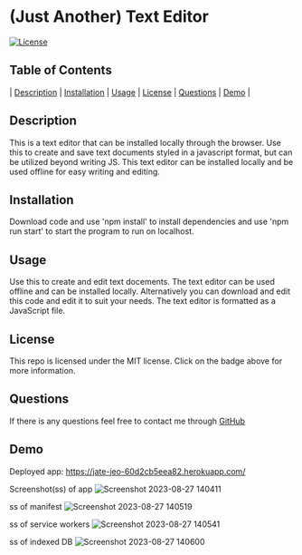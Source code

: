 # (Just Another) Text Editor

[![License](https://img.shields.io/badge/License-MIT-blueviolet.svg)](https://opensource.org/licenses/MIT)

## Table of Contents

| [Description](#description) | [Installation](#installation) | [Usage](#usage) | [License](#license) | [Questions](#questions) | [Demo](#demo) |

## Description

This is a text editor that can be installed locally through the browser. Use this to create and save text documents styled in a javascript format, but can be utilized beyond writing JS. This text editor can be installed locally and be used offline for easy writing and editing.

## Installation

Download code and use 'npm install' to install dependencies and use 'npm run start' to start the program to run on localhost.

## Usage

Use this to create and edit text docements. The text editor can be used offline and can be installed locally. Alternatively you can download and edit this code and edit it to suit your needs. The text editor is formatted as a JavaScript file.

## License
  
This repo is licensed under the MIT license. Click on the badge above for more information.

## Questions

If there is any questions feel free to contact me through [GitHub](https://github.com/johnnyowen)

## Demo
Deployed app:
https://jate-jeo-60d2cb5eea82.herokuapp.com/

Screenshot(ss) of app
![Screenshot 2023-08-27 140411](https://github.com/johnnyowen/Text-Editor/assets/127053240/f023d49a-0863-4fd1-9230-d5f2b6ab255f)

ss of manifest
![Screenshot 2023-08-27 140519](https://github.com/johnnyowen/Text-Editor/assets/127053240/ac38d684-e55a-43af-9987-f1befd502835)

ss of service workers
![Screenshot 2023-08-27 140541](https://github.com/johnnyowen/Text-Editor/assets/127053240/601db1de-1f79-4a1c-9d70-d79854b8c4c0)

ss of indexed DB
![Screenshot 2023-08-27 140600](https://github.com/johnnyowen/Text-Editor/assets/127053240/0399cf49-7424-4fdf-9c6e-2249ec3adea8)

